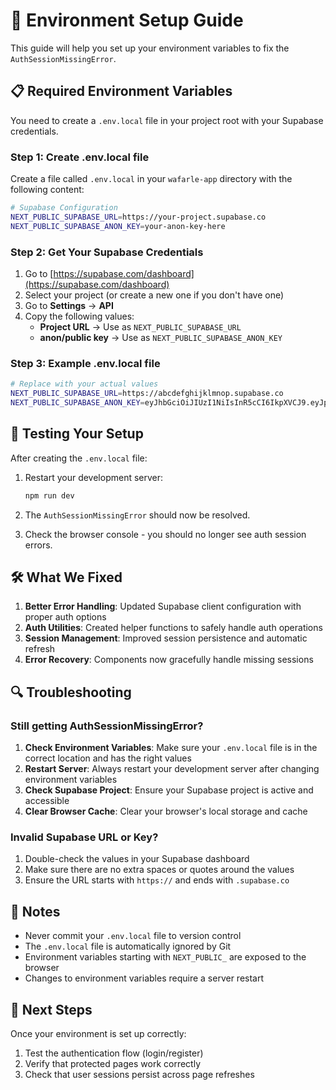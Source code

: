 # 🔧 Environment Setup Guide

This guide will help you set up your environment variables to fix the `AuthSessionMissingError`.

## 📋 Required Environment Variables

You need to create a `.env.local` file in your project root with your Supabase credentials.

### Step 1: Create .env.local file

Create a file called `.env.local` in your `wafarle-app` directory with the following content:

```bash
# Supabase Configuration
NEXT_PUBLIC_SUPABASE_URL=https://your-project.supabase.co
NEXT_PUBLIC_SUPABASE_ANON_KEY=your-anon-key-here
```

### Step 2: Get Your Supabase Credentials

1. Go to [https://supabase.com/dashboard](https://supabase.com/dashboard)
2. Select your project (or create a new one if you don't have one)
3. Go to **Settings** → **API**
4. Copy the following values:
   - **Project URL** → Use as `NEXT_PUBLIC_SUPABASE_URL`
   - **anon/public key** → Use as `NEXT_PUBLIC_SUPABASE_ANON_KEY`

### Step 3: Example .env.local file

```bash
# Replace with your actual values
NEXT_PUBLIC_SUPABASE_URL=https://abcdefghijklmnop.supabase.co
NEXT_PUBLIC_SUPABASE_ANON_KEY=eyJhbGciOiJIUzI1NiIsInR5cCI6IkpXVCJ9.eyJpc3MiOiJzdXBhYmFzZSIsInJlZiI6ImFiY2RlZmdoaWprbG1ub3AiLCJyb2xlIjoiYW5vbiIsImlhdCI6MTYxNTIxOTk3NCwiZXhwIjoxOTMwNzk1OTc0fQ.example-key-here
```

## 🚀 Testing Your Setup

After creating the `.env.local` file:

1. Restart your development server:
   ```bash
   npm run dev
   ```

2. The `AuthSessionMissingError` should now be resolved.

3. Check the browser console - you should no longer see auth session errors.

## 🛠️ What We Fixed

1. **Better Error Handling**: Updated Supabase client configuration with proper auth options
2. **Auth Utilities**: Created helper functions to safely handle auth operations
3. **Session Management**: Improved session persistence and automatic refresh
4. **Error Recovery**: Components now gracefully handle missing sessions

## 🔍 Troubleshooting

### Still getting AuthSessionMissingError?

1. **Check Environment Variables**: Make sure your `.env.local` file is in the correct location and has the right values
2. **Restart Server**: Always restart your development server after changing environment variables
3. **Check Supabase Project**: Ensure your Supabase project is active and accessible
4. **Clear Browser Cache**: Clear your browser's local storage and cache

### Invalid Supabase URL or Key?

1. Double-check the values in your Supabase dashboard
2. Make sure there are no extra spaces or quotes around the values
3. Ensure the URL starts with `https://` and ends with `.supabase.co`

## 📝 Notes

- Never commit your `.env.local` file to version control
- The `.env.local` file is automatically ignored by Git
- Environment variables starting with `NEXT_PUBLIC_` are exposed to the browser
- Changes to environment variables require a server restart

## 🎯 Next Steps

Once your environment is set up correctly:

1. Test the authentication flow (login/register)
2. Verify that protected pages work correctly
3. Check that user sessions persist across page refreshes
